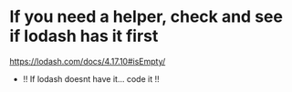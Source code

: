 # If you need a helper, check and see if lodash has it first

<https://lodash.com/docs/4.17.10#isEmpty/>

- !! If lodash doesnt have it... code it !!
